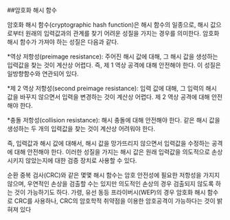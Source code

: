 ##암호화 해시 함수

암호화 해시 함수(cryptographic hash function)은 해시 함수의 일종으로, 
해시 값으로부터 원래의 입력값과의 관계를 찾기 어려운 성질을 가지는 경우를 의미한다. 
암호화 해시 함수가 가져야 하는 성질은 다음과 같다.

*역상 저항성(preimage resistance): 주어진 해시 값에 대해, 그 해시 값을 생성하는 입력값을 
찾는 것이 계산상 어렵다. 즉, 제 1 역상 공격에 대해 안전해야 한다. 이 성질은 일방향함수와
연관되어 있다.

*제 2 역상 저항성(second preimage resistance): 입력 값에 대해, 그 입력의 해시 값을 바꾸지
 않으면서 입력을 변경하는 것이 계산상 어렵다. 제 2 역상 공격에 대해 안전해야 한다.

*충돌 저항성(collision resistance): 해시 충돌에 대해 안전해야 한다. 같은 해시 값을 생성하는
두 개의 입력값을 찾는 것이 계산상 어려워야 한다.

즉, 입력값과 해시 값에 대해서, 해시 값을 망가뜨리지 않으면서 입력값을 수정하는 공격에 대해 
안전해야 한다. 이러한 성질을 가지는 해시 값은 원래 입력값을 의도적으로 손상시키지 않았는지에 
대한 검증 장치로 사용할 수 있다.

순환 중복 검사(CRC)와 같은 몇몇 해시 함수는 암호 안전성에 필요한 저항성을 가지지 않으며, 우연적인
손상을 검출할 수는 있지만 의도적인 손상의 경우 검출되지 않도록 하는 것이 가능하기도 하다. 가령, 유선 
동등 프라이버시(WEP)의 경우 암호화 해시 함수로 CRC를 사용하나, CRC의 암호학적 취약점을 이용한 암호공격이 
가능하다는 것이 밝혀져 있다



